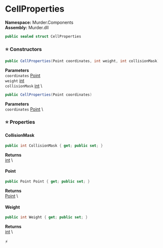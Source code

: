 # CellProperties

**Namespace:** Murder.Components \
**Assembly:** Murder.dll

```csharp
public sealed struct CellProperties
```

### ⭐ Constructors
```csharp
public CellProperties(Point coordinates, int weight, int collisionMask)
```

**Parameters** \
`coordinates` [Point](../../Murder/Core/Geometry/Point.html) \
`weight` [int](https://learn.microsoft.com/en-us/dotnet/api/System.Int32?view=net-7.0) \
`collisionMask` [int](https://learn.microsoft.com/en-us/dotnet/api/System.Int32?view=net-7.0) \

```csharp
public CellProperties(Point coordinates)
```

**Parameters** \
`coordinates` [Point](../../Murder/Core/Geometry/Point.html) \

### ⭐ Properties
#### CollisionMask
```csharp
public int CollisionMask { get; public set; }
```

**Returns** \
[int](https://learn.microsoft.com/en-us/dotnet/api/System.Int32?view=net-7.0) \
#### Point
```csharp
public Point Point { get; public set; }
```

**Returns** \
[Point](../../Murder/Core/Geometry/Point.html) \
#### Weight
```csharp
public int Weight { get; public set; }
```

**Returns** \
[int](https://learn.microsoft.com/en-us/dotnet/api/System.Int32?view=net-7.0) \


⚡